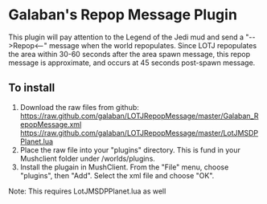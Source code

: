 # Galaban's Repop Message Plugin

This plugin will pay attention to the Legend of the Jedi mud and send a "-->Repop<--" message when the world repopulates.  Since LOTJ repopulates the area within 30-60 seconds after the area spawn message, this repop message is approximate, and occurs at 45 seconds post-spawn message.

## To install
1. Download the raw files from github:
https://raw.github.com/galaban/LOTJRepopMessage/master/Galaban_RepopMessage.xml
https://raw.github.com/galaban/LOTJRepopMessage/master/LotJMSDPPlanet.lua
2. Place the raw file into your "plugins" directory.  This is fund in your Mushclient folder under /worlds/plugins.
3. Install the plugain in MushClient.  From the "File" menu, choose "plugins", then "Add".  Select the xml file and choose "OK".

Note: This requires LotJMSDPPlanet.lua as well


